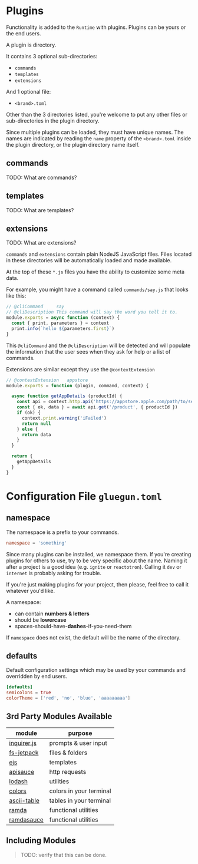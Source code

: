 # Plugins

Functionality is added to the `Runtime` with plugins.  Plugins can be yours or the end users.

A plugin is directory.

It contains 3 optional sub-directories:

* `commands`
* `templates`
* `extensions`

And 1 optional file:

* `<brand>.toml`

Other than the 3 directories listed, you're welcome to put any other files or sub-directories in the plugin directory.

Since multiple plugins can be loaded, they must have unique names.  The names are indicated by reading the `name` property of the `<brand>.toml` inside the plugin directory, or the plugin directory name itself. 

## commands

TODO: What are commands?

## templates

TODO: What are templates?

## extensions

TODO: What are extensions?


`commands` and `extensions` contain plain NodeJS JavaScript files.  Files located in these
directories will be automatically loaded and made available.

At the top of these `*.js` files you have the ability to customize some meta data.

For example, you might have a command called `commands/say.js` that looks like this:

```js
// @cliCommand     say
// @cliDescription This command will say the word you tell it to.
module.exports = async function (context) {
  const { print, parameters } = context  
  print.info(`hello ${parameters.first}`)
}
```

This `@cliCommand` and the `@cliDescription` will be detected and will populate the information that
the user sees when they ask for help or a list of commands.

Extensions are similar except they use the `@contextExtension` 

```js
// @contextExtension   appstore
module.exports = function (plugin, command, context) {

  async function getAppDetails (productId) {
    const api = context.http.api('https://appstore.apple.com/path/to/service')
    const { ok, data } = await api.get('/product', { productId })
    if (ok) {
      context.print.warning('iFailed')
      return null
    } else {
      return data
    }
  }

  return {
    getAppDetails
  }
}  
```


# Configuration File `gluegun.toml`

## namespace

The namespace is a prefix to your commands.

```toml
namespace = 'something'
```

Since many plugins can be installed, we namespace them. If you're creating plugins
for others to use, try to be very specific about the name. Naming it after a project
is a good idea (e.g. `ignite` or `reactotron`). Calling it `dev` or `internet` is
probably asking for trouble.

If you're just making plugins for your project, then please, feel free to call it
whatever you'd like.

A namespace:

* can contain **numbers & letters**
* should be **lowercase**
* spaces-should-have-**dashes**-if-you-need-them

If `namespace` does not exist, the default will be the name of the directory. 

## defaults

Default configuration settings which may be used by your commands and overridden by end users.

```toml
[defaults]
semicolons = true
colorTheme = ['red', 'no', 'blue', 'aaaaaaaaa']
```


## 3rd Party Modules Available

module                                                  | purpose
--------------------------------------------------------|-------------------------
[inquirer.js](https://github.com/SBoudrias/Inquirer.js) | prompts & user input
[fs-jetpack](https://github.com/szwacz/fs-jetpack)      | files & folders
[ejs](https://github.com/mde/ejs)                       | templates
[apisauce](https://github.com/skellock/apisauce)        | http requests
[lodash](https://github.com/lodash/lodash)              | utilities
[colors](https://github.com/Marak/colors.js)            | colors in your terminal
[ascii-table](https://github.com/sorensen/ascii-table)  | tables in your terminal
[ramda](https://github.com/ramda/ramda)                 | functional utilities
[ramdasauce](https://github.com/skellock/ramdasauce)    | functional utilities

## Including Modules

> TODO: verify that this can be done.
